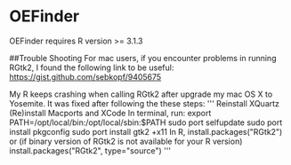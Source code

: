 # OEFinder
OEFinder requires R version >= 3.1.3




##Trouble Shooting
For mac users, if you encounter problems in running RGtk2, I found the following link to be useful:
https://gist.github.com/sebkopf/9405675

My R keeps crashing when calling RGtk2 after upgrade my mac OS X to Yosemite. It was fixed after following the these steps:
'''
Reinstall XQuartz
(Re)install Macports and XCode
In terminal, run:
export PATH=/opt/local/bin:/opt/local/sbin:$PATH
sudo port selfupdate
sudo port install pkgconfig
sudo port install gtk2 +x11
In R,
install.packages("RGtk2")
or (if binary version of RGtk2 is not available for your R version)
install.packages("RGtk2", type="source")
'''
